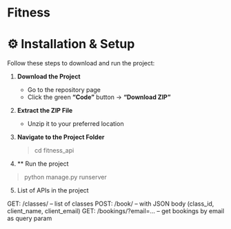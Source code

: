 # Fitness

# ⚙️ Installation & Setup

Follow these steps to download and run the project:

1. **Download the Project**
   - Go to the repository page
   - Click the green **“Code”** button → **“Download ZIP”**

2. **Extract the ZIP File**
   - Unzip it to your preferred location

3. **Navigate to the Project Folder**
   > cd fitness_api

4. ** Run the project
  > python manage.py runserver

5. List of APIs in the project

GET: /classes/ – list of classes
POST: /book/ – with JSON body (class_id, client_name, client_email)
GET: /bookings/?email=... – get bookings by email as query param
